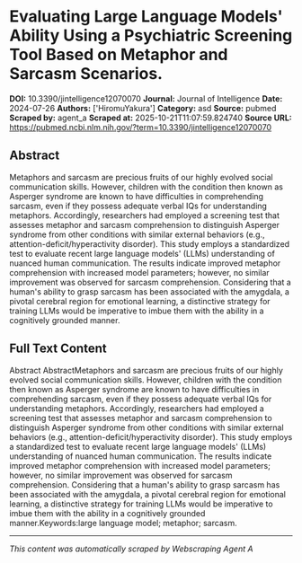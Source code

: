 # Evaluating Large Language Models' Ability Using a Psychiatric Screening Tool Based on Metaphor and Sarcasm Scenarios.

**DOI:** 10.3390/jintelligence12070070
**Journal:** Journal of Intelligence
**Date:** 2024-07-26
**Authors:** ['HiromuYakura']
**Category:** asd
**Source:** pubmed
**Scraped by:** agent_a
**Scraped at:** 2025-10-21T11:07:59.824740
**Source URL:** https://pubmed.ncbi.nlm.nih.gov/?term=10.3390/jintelligence12070070

## Abstract

Metaphors and sarcasm are precious fruits of our highly evolved social communication skills. However, children with the condition then known as Asperger syndrome are known to have difficulties in comprehending sarcasm, even if they possess adequate verbal IQs for understanding metaphors. Accordingly, researchers had employed a screening test that assesses metaphor and sarcasm comprehension to distinguish Asperger syndrome from other conditions with similar external behaviors (e.g., attention-deficit/hyperactivity disorder). This study employs a standardized test to evaluate recent large language models' (LLMs) understanding of nuanced human communication. The results indicate improved metaphor comprehension with increased model parameters; however, no similar improvement was observed for sarcasm comprehension. Considering that a human's ability to grasp sarcasm has been associated with the amygdala, a pivotal cerebral region for emotional learning, a distinctive strategy for training LLMs would be imperative to imbue them with the ability in a cognitively grounded manner.

## Full Text Content

Abstract AbstractMetaphors and sarcasm are precious fruits of our highly evolved social communication skills. However, children with the condition then known as Asperger syndrome are known to have difficulties in comprehending sarcasm, even if they possess adequate verbal IQs for understanding metaphors. Accordingly, researchers had employed a screening test that assesses metaphor and sarcasm comprehension to distinguish Asperger syndrome from other conditions with similar external behaviors (e.g., attention-deficit/hyperactivity disorder). This study employs a standardized test to evaluate recent large language models' (LLMs) understanding of nuanced human communication. The results indicate improved metaphor comprehension with increased model parameters; however, no similar improvement was observed for sarcasm comprehension. Considering that a human's ability to grasp sarcasm has been associated with the amygdala, a pivotal cerebral region for emotional learning, a distinctive strategy for training LLMs would be imperative to imbue them with the ability in a cognitively grounded manner.Keywords:large language model; metaphor; sarcasm.

---
*This content was automatically scraped by Webscraping Agent A*
